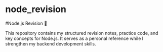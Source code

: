 # node_revision

#Node.js Revision 📌

This repository contains my structured revision notes, practice code, and key concepts for Node.js. It serves as a personal reference while I strengthen my backend development skills.
